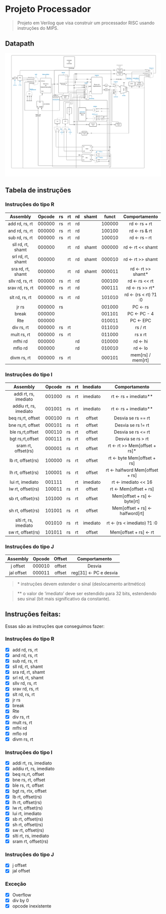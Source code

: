 # Projeto Processador

> Projeto em Verilog que visa construir um processador RISC usando instruções do MIPS.

## Datapath

![DataPath](./docs/datapath.svg)

## Tabela de instruções

### Instruções do tipo R

|        Assembly        | Opcode | rs | rt | rd | shamt |  funct |     Comportamento    |
|:----------------------:|:------:|:--:|:--:|:--:|:-----:|:------:|:--------------------:|
|     add rd, rs, rt     | 000000 | rs | rt | rd |       | 100000 |     rd ← rs + rt     |
|     and rd, rs, rt     | 000000 | rs | rt | rd |       | 100100 |     rd ← rs & rt     |
|     sub rd, rs, rt     | 000000 | rs | rt | rd |       | 100010 |     rd ← rs – rt     |
|    sll rd, rt, shamt   | 000000 |    | rt | rd | shamt | 000000 |   rd ← rt << shamt   |
|    srl rd, rt, shamt   | 000000 |    | rt | rd | shamt | 000010 |   rd ← rt >> shamt   |
|    sra rd, rt, shamt   | 000000 |    | rt | rd | shamt | 000011 |   rd ← rt >> shamt*  |
|     sllv rd, rs, rt    | 000000 | rs | rt | rd |       | 000100 |     rd ← rs << rt    |
|     srav rd, rs, rt    | 000000 | rs | rt | rd |       | 000111 |    rd ← rs >> rt*    |
|     slt rd, rs, rt     | 000000 | rs | rt | rd |       | 101010 | rd ← (rs < rt) ?1 :0 |
|          jr rs         | 000000 | rs |    |    |       | 001000 |        PC ← rs       |
|          break         | 000000 |    |    |    |       | 001101 |      PC ← PC - 4     |
|           Rte          | 000000 |    |    |    |       | 010011 |       PC ← EPC       |
|       div rs, rt       | 000000 | rs | rt |    |       | 011010 |        rs / rt       |
|       mult rs, rt      | 000000 | rs | rt |    |       | 011000 |        rs x rt       |
|         mfhi rd        | 000000 |    |    | rd |       | 010000 |        rd ← hi       |
|         mflo rd        | 000000 |    |    | rd |       | 010010 |        rd ← lo       |
|       divm rs, rt      | 000000 | rs | rt |    |       | 000101 |   mem[rs] / mem[rt]  |

### Instruções do tipo I

|        Assembly        | Opcode | rs | rt | Imediato |          Comportamento         |
|:----------------------:|:------:|:--:|:--:|:--------:|:------------------------------:|
|  addi rt, rs, imediato | 001000 | rs | rt | imediato |      rt ← rs + imediato**      |
| addiu rt, rs, imediato | 001001 | rs | rt | imediato |      rt ← rs + imediato**      |
|    beq rs,rt, offset   | 000100 | rs | rt |  offset  |       Desvia se rs == rt       |
|    bne rs,rt, offset   | 000101 | rs | rt |  offset  |       Desvia se rs != rt       |
|    ble rs,rt,offset    | 000110 | rs | rt |  offset  |       Desvia se rs <= rt       |
|    bgt rs,rt,offset    | 000111 | rs | rt |  offset  |        Desvia se rs > rt       |
|   sram rt, offset(rs)  | 000001 | rs | rt |  offset  |  rt ← rt >> Mem[offset + rs]*  |
|    lb rt, offset(rs)   | 100000 | rs | rt |  offset  |   rt ← byte Mem[offset + rs]   |
|    lh rt, offset(rs)   | 100001 | rs | rt |  offset  | rt ← halfword Mem[offset + rs] |
|    lui rt, imediato    | 001111 |    | rt | imediato |       rt ← imediato << 16      |
|    lw rt, offset(rs)   | 100011 | rs | rt |  offset  |      rt ← Mem[offset + rs]     |
|    sb rt, offset(rs)   | 101000 | rs | rt |  offset  |   Mem[offset + rs] ← byte[rt]  |
|    sh rt, offset(rs)   | 101001 | rs | rt |  offset  | Mem[offset + rs] ← halfword[rt]|
|  slti rt, rs, imediato | 001010 | rs | rt | imediato |   rt ← (rs < imediato) ?1 :0   |
|    sw rt, offset(rs)   | 101011 | rs | rt |  offset  |      Mem[offset + rs] ← rt     |

### Instruções do tipo J

|  Assembly  | Opcode | Offset |     Comportamento     |
|:----------:|:------:|:------:|:---------------------:|
|  j offset  | 000010 | offset |         Desvia        |
| jal offset | 000011 | offset | reg[31] ← PC e desvia |

> \* instruções devem estender o sinal (deslocamento aritmético)

> ** o valor de ‘imediato’ deve ser estendido para 32 bits, estendendo seu sinal (bit mais significativo da constante).

## Instruções feitas:

Essas são as instruções que conseguimos fazer:

### Instruções do tipo R

- [x] add rd, rs, rt
- [x] and rd, rs, rt
- [x] sub rd, rs, rt
- [x] sll rd, rt, shamt
- [x] sra rd, rt, shamt
- [x] srl rd, rt, shamt 
- [x] sllv rd, rs, rt
- [x] srav rd, rs, rt
- [x] slt rd, rs, rt
- [x] jr rs
- [x] break 
- [x] Rte 
- [x] div rs, rt
- [x] mult rs, rt
- [x] mfhi rd
- [x] mflo rd
- [x] divm rs, rt

### Instruções do tipo I

- [x] addi rt, rs, imediato
- [x] addiu rt, rs, imediato
- [x] beq rs,rt, offset
- [x] bne rs, rt, offset 
- [x] ble rs, rt, offset 
- [x] bgt rs, rtx, offset 
- [x] lb rt, offset(rs) 
- [x] lh rt, offset(rs)
- [x] lw rt, offset(rs)
- [x] lui rt, imediato
- [x] sb rt, offset(rs)
- [x] sh rt, offset(rs)
- [x] sw rt, offset(rs)
- [x] slti rt, rs, imediato
- [x] sram rt, offset(rs) 

### Instruções do tipo J

- [x] j offset
- [x] jal offset

### Exceção
- [x] Overflow
- [x] div by 0
- [x] opcode inexistente
